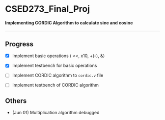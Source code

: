 ﻿# CSED273_Final_Proj
#### Implementing CORDIC Algorithm to calculate sine and cosine
---
## Progress
- [x] Implement basic operations ( <<, x10, +(-), &)

- [x] Implement testbench for basic operations

- [ ] Implement CORDIC algorithm to `cordic.v` file

- [ ] Implement testbench of CORDIC algorithm 

## Others
* (Jun 01) Multiplication algorithm debugged